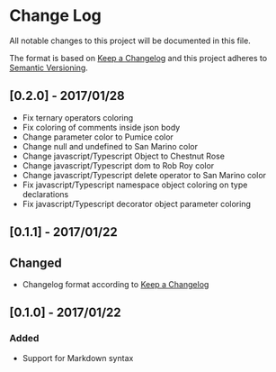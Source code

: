 # Change Log
All notable changes to this project will be documented in this file.

The format is based on [Keep a Changelog](http://keepachangelog.com/) and this project adheres to [Semantic Versioning](http://semver.org/).

## [0.2.0] - 2017/01/28
- Fix ternary operators coloring
- Fix coloring of comments inside json body
- Change parameter color to Pumice color
- Change null and undefined to San Marino color
- Change javascript/Typescript Object to Chestnut Rose
- Change javascript/Typescript dom to Rob Roy color
- Change javascript/Typescript delete operator to San Marino color
- Fix javascript/Typescript namespace object coloring on type declarations
- Fix javascript/Typescript decorator object parameter coloring

## [0.1.1] - 2017/01/22
## Changed
- Changelog format according to [Keep a Changelog](http://keepachangelog.com/)

## [0.1.0] - 2017/01/22
### Added
- Support for Markdown syntax
